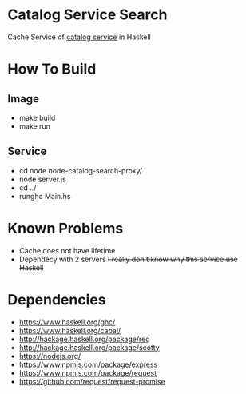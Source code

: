 # Catalog Service Search
Cache Service of [catalog service](https://github.com/ahlp/catalog-service) in Haskell

# How To Build

## Image 
 - make build
 - make run

## Service
 - cd node node-catalog-search-proxy/ 
 - node server.js
 - cd ../
 - runghc Main.hs 

# Known Problems
 - Cache does not have lifetime
 - Dependecy with 2 servers <s> I really don't know why this service use Haskell </s>

# Dependencies
 - https://www.haskell.org/ghc/
 - https://www.haskell.org/cabal/
 - http://hackage.haskell.org/package/req
 - http://hackage.haskell.org/package/scotty
 - https://nodejs.org/
 - https://www.npmjs.com/package/express
 - https://www.npmjs.com/package/request
 - https://github.com/request/request-promise